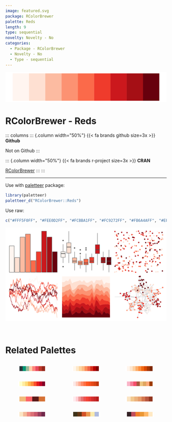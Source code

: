 ```yaml
---
image: featured.svg
package: RColorBrewer
palette: Reds
length: 9
type: sequential
novelty: Novelty - No
categories:
  - Package - RColorBrewer
  - Novelty - No
  - Type - sequential
---
```


![](featured.svg)

# RColorBrewer - Reds 

::: columns
::: {.column width="50%"}
{{< fa brands github size=3x >}}
**Github**

Not on Github
:::

::: {.column width="50%"}
{{< fa brands r-project size=3x >}}
**CRAN**

[RColorBrewer](https://CRAN.R-project.org/package=RColorBrewer)
:::
:::

<hr> 

Use with [paletteer](https://emilhvitfeldt.github.io/paletteer/) package:

```r
library(paletteer)
paletteer_d("RColorBrewer::Reds")
```

Use raw:

```r
c("#FFF5F0FF", "#FEE0D2FF", "#FCBBA1FF", "#FC9272FF", "#FB6A4AFF", "#EF3B2CFF", "#CB181DFF", "#A50F15FF", "#67000DFF")
``` 

![](examples.png) 

<br>

# Related Palettes

<div class="list" style="display: grid; grid-template-columns: auto auto auto;"> <figure class="figure">
<a href="../../awtools/a_palette/"> <img src="../../awtools/a_palette/featured.svg" style="width: 100%;" class="figure-img"></a>
</figure> <figure class="figure">
<a href="../../RColorBrewer/OrRd/"> <img src="../../RColorBrewer/OrRd/featured.svg" style="width: 100%;" class="figure-img"></a>
</figure> <figure class="figure">
<a href="../../RColorBrewer/Oranges/"> <img src="../../RColorBrewer/Oranges/featured.svg" style="width: 100%;" class="figure-img"></a>
</figure> <figure class="figure">
<a href="../../RColorBrewer/YlOrRd/"> <img src="../../RColorBrewer/YlOrRd/featured.svg" style="width: 100%;" class="figure-img"></a>
</figure> <figure class="figure">
<a href="../../ggsci/deep_orange_material/"> <img src="../../ggsci/deep_orange_material/featured.svg" style="width: 100%;" class="figure-img"></a>
</figure> <figure class="figure">
<a href="../../miscpalettes/jojo/"> <img src="../../miscpalettes/jojo/featured.svg" style="width: 100%;" class="figure-img"></a>
</figure> <figure class="figure">
<a href="../../wesanderson/GrandBudapest1/"> <img src="../../wesanderson/GrandBudapest1/featured.svg" style="width: 100%;" class="figure-img"></a>
</figure> <figure class="figure">
<a href="../../ggsci/red_material/"> <img src="../../ggsci/red_material/featured.svg" style="width: 100%;" class="figure-img"></a>
</figure> <figure class="figure">
<a href="../../MetBrewer/OKeeffe2/"> <img src="../../MetBrewer/OKeeffe2/featured.svg" style="width: 100%;" class="figure-img"></a>
</figure> <figure class="figure">
<a href="../../rcartocolor/BurgYl/"> <img src="../../rcartocolor/BurgYl/featured.svg" style="width: 100%;" class="figure-img"></a>
</figure> <figure class="figure">
<a href="../../DresdenColor/skingame/"> <img src="../../DresdenColor/skingame/featured.svg" style="width: 100%;" class="figure-img"></a>
</figure> <figure class="figure">
<a href="../../colRoz/l_vestiens/"> <img src="../../colRoz/l_vestiens/featured.svg" style="width: 100%;" class="figure-img"></a>
</figure> 
</div>
